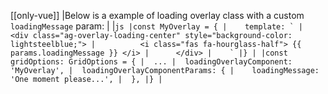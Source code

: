 [[only-vue]]
|Below is a example of loading overlay class with a custom `loadingMessage` param:
|
|```js
|const MyOverlay = {
|    template: `
|      <div class="ag-overlay-loading-center" style="background-color: lightsteelblue;">
|          <i class="fas fa-hourglass-half"> {{ params.loadingMessage }} </i>
|      </div>
|    `
|}
|
|const gridOptions: GridOptions = {
|  ...
|  loadingOverlayComponent: 'MyOverlay',
|  loadingOverlayComponentParams: {
|    loadingMessage: 'One moment please...',
|  },
|}
|```
 
